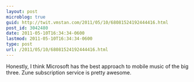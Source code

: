 ```yaml
---
layout: post
microblog: true
guid: http://twit.vmstan.com/2011/05/10/68081524192444416.html
post_id: 3042480
date: 2011-05-10T16:34:34-0600
lastmod: 2011-05-10T16:34:34-0600
type: post
url: /2011/05/10/68081524192444416.html
---
```

Honestly, I think Microsoft has the best approach to mobile music of the big three. Zune subscription service is pretty awesome.
